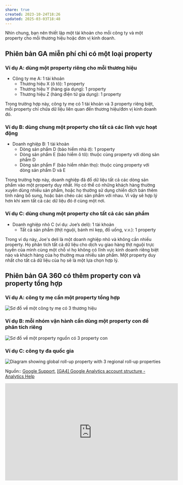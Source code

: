 ```yaml
---
share: true
created: 2023-10-24T18:26
updated: 2025-03-03T18:48
---
```

Nhìn chung, bạn nên thiết lập một tài khoản cho mỗi công ty và một property cho mỗi thương hiệu hoặc đơn vị kinh doanh.

## Phiên bản GA miễn phí chỉ có một loại property
### Ví dụ A: dùng một property riêng cho mỗi thương hiệu
- Công ty mẹ A: 1 tài khoản 
	- Thương hiệu X (ô tô): 1 property
	- Thương hiệu Y (hàng gia dụng): 1 property
	- Thương hiệu Z (hàng điện tử gia dụng): 1 property

Trong trường hợp này, công ty mẹ có 1 tài khoản và 3 property riêng biệt, mỗi property chỉ chứa dữ liệu liên quan đến thương hiệu/đơn vị kinh doanh đó. 

### Ví dụ B: dùng chung một property cho tất cả các lĩnh vực hoạt động 
- Doanh nghiệp B: 1 tài khoản
	- Dòng sản phẩm D (bảo hiểm nhà ở): 1 property
	- Dòng sản phẩm E (bảo hiểm ô tô): thuộc cùng property với dòng sản phẩm D
	- Dòng sản phẩm F (bảo hiểm nhân thọ): thuộc cùng property với dòng sản phẩm D và E

Trong trường hợp này, doanh nghiệp đã đổ dữ liệu tất cả các dòng sản phẩm vào một property duy nhất. Họ có thể có những khách hàng thường xuyên dùng nhiều sản phẩm, hoặc họ thường sử dụng chiến dịch bán thêm tính năng bổ sung, hoặc bán chéo các sản phẩm với nhau. Vì vậy sẽ hợp lý hơn khi xem tất cả các dữ liệu đó ở cùng một nơi. 

### Ví dụ C: dùng chung một property cho tất cả các sản phẩm
- Doanh nghiệp nhỏ C (ví dụ: Joe’s deli): 1 tài khoản
	- Tất cả sản phẩm (thịt nguội, bánh mì kẹp, đồ uống, v.v.): 1 property

Trong ví dụ này, Joe's deli là một doanh nghiệp nhỏ và không cần nhiều property. Họ phân tích tất cả dữ liệu cho dịch vụ giao hàng thịt nguội trực tuyến của mình cùng một chỗ vì họ không có lĩnh vực kinh doanh riêng biệt nào và khách hàng của họ thường mua nhiều sản phẩm. Một property duy nhất cho tất cả dữ liệu của họ sẽ là một lựa chọn hợp lý.

## Phiên bản GA 360 có thêm property con và property tổng hợp
### Ví dụ A: công ty mẹ cần một property tổng hợp
![Sơ đồ về một công ty mẹ có 3 thương hiệu](https://lh3.googleusercontent.com/-I1LuNrjqnJ9kaKbzN-fzws1S6q0VdJ1e2D8YXmk002nN-zOAxQQc6N2ZVwotpnh-w=w1200)

### Ví dụ B: mỗi nhóm vận hành cần dùng một property con để phân tích riêng
![Sơ đồ về một property nguồn có 3 property con](https://lh3.googleusercontent.com/_PexaSqraS2idITNQ4-Wn43RgTK46_9LiEax_3izgZMR9CJEvlPIiWOTZZUvYoKW1Q=w1200)

### Ví dụ C: công ty đa quốc gia

![Diagram showing global roll-up property with 3 regional roll-up properties](https://storage.googleapis.com/support-kms-prod/qlmD4iv4m436WgAq3P7q6XyMqDBplZGPD534)

Nguồn:: [Google Support](../../../%E2%9C%8D%EF%B8%8FL%E1%BA%ADp%20tr%C3%ACnh/%CE%9E%20Ngu%E1%BB%93n%20v%C3%A0%20t%C3%A0i%20nguy%C3%AAn%20h%E1%BB%97%20tr%E1%BB%A3/%CE%9E%20Ngu%E1%BB%93n/Google%20Support.md), [[GA4] Google Analytics account structure - Analytics Help](https://support.google.com/analytics/answer/9679158?sjid=17022656340477521015-NA&hl=en#key-concepts&zippy=%2Ctable-of-contents%2Croll-up-properties%2Centerprise-company-with-several-complementary-lines-of-business%2Cparent-company-with-several-brands%2Cglobal-enterprise-with-regions-and-subregions)

<iframe width="560" height="315" src="https://www.youtube.com/embed/KqiWnzfJzxg" title="YouTube video player" frameborder="0" allow="accelerometer; autoplay; clipboard-write; encrypted-media; gyroscope; picture-in-picture; web-share" referrerpolicy="strict-origin-when-cross-origin" allowfullscreen></iframe>